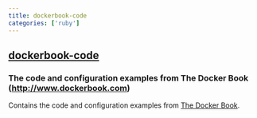 ```yaml
---
title: dockerbook-code
categories: ['ruby']
---
```

## [dockerbook-code](https://github.com/turnbullpress/dockerbook-code)

### The code and configuration examples from The Docker Book (http://www.dockerbook.com) 


Contains the code and configuration examples from [The Docker
Book](http://www.dockerbook.com).
